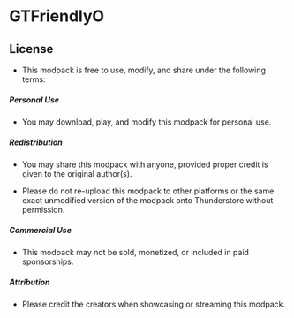 # GTFriendlyO
## License

* This modpack is free to use, modify, and share under the following terms:

##### Personal Use

* You may download, play, and modify this modpack for personal use.

##### Redistribution

* You may share this modpack with anyone, provided proper credit is given to the original author(s).

* Please do not re-upload this modpack to other platforms or the same exact unmodified version of the modpack onto Thunderstore without permission.

##### Commercial Use

* This modpack may not be sold, monetized, or included in paid sponsorships.

##### Attribution

* Please credit the creators when showcasing or streaming this modpack.
